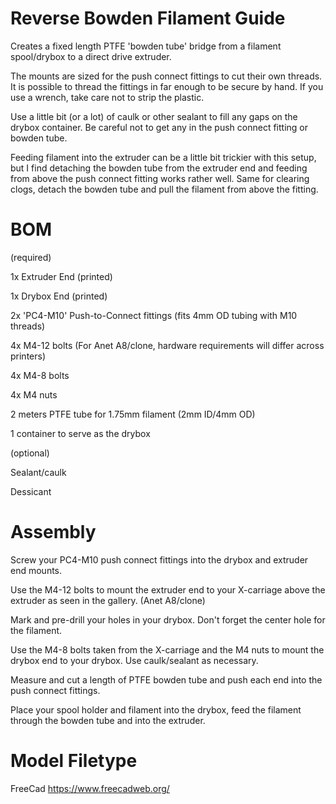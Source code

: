 # Reverse Bowden Filament Guide
Creates a fixed length PTFE 'bowden tube' bridge from a filament spool/drybox to a direct drive extruder.

The mounts are sized for the push connect fittings to cut their own threads. It is possible to thread the fittings in far enough to be secure by hand. If you use a wrench, take care not to strip the plastic.

Use a little bit (or a lot) of caulk or other sealant to fill any gaps on the drybox container. Be careful not to get any in the push connect fitting or bowden tube.

Feeding filament into the extruder can be a little bit trickier with this setup, but I find detaching the bowden tube from the extruder end and feeding from above the push connect fitting works rather well. Same for clearing clogs, detach the bowden tube and pull the filament from above the fitting.

# BOM
(required)

1x Extruder End (printed)

1x Drybox End (printed)

2x 'PC4-M10' Push-to-Connect fittings (fits 4mm OD tubing with M10 threads)

4x M4-12 bolts (For Anet A8/clone, hardware requirements will differ across printers)

4x M4-8 bolts

4x M4 nuts

2 meters PTFE tube for 1.75mm filament (2mm ID/4mm OD)

1 container to serve as the drybox

(optional)

Sealant/caulk

Dessicant


# Assembly
Screw your PC4-M10 push connect fittings into the drybox and extruder end mounts.
 
Use the M4-12 bolts to mount the extruder end to your X-carriage above the extruder as seen in the gallery. (Anet A8/clone)
 
Mark and pre-drill your holes in your drybox. Don't forget the center hole for the filament.
 
Use the M4-8 bolts taken from the X-carriage and the M4 nuts to mount the drybox end to your drybox. Use caulk/sealant as necessary.
 
Measure and cut a length of PTFE bowden tube and push each end into the push connect fittings.
 
Place your spool holder and filament into the drybox, feed the filament through the bowden tube and into the extruder.

# Model Filetype
FreeCad
https://www.freecadweb.org/
